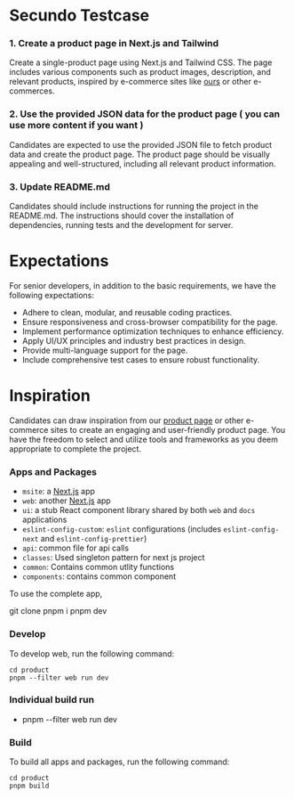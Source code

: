 # Secundo Testcase

### 1. Create a product page in Next.js and Tailwind

Create a single-product page using Next.js and Tailwind CSS. The page includes various components such as product images, description, and relevant products, inspired by e-commerce sites like [ours](https://www.secundo.no/) or other e-commerces.

### 2. Use the provided JSON data for the product page ( you can use more content if you want )

Candidates are expected to use the provided JSON file to fetch product data and create the product page. The product page should be visually appealing and well-structured, including all relevant product information.

### 3. Update README.md

Candidates should include instructions for running the project in the README.md. The instructions should cover the installation of dependencies, running tests and the development for server.

# Expectations

For senior developers, in addition to the basic requirements, we have the following expectations:

- Adhere to clean, modular, and reusable coding practices.
- Ensure responsiveness and cross-browser compatibility for the page.
- Implement performance optimization techniques to enhance efficiency.
- Apply UI/UX principles and industry best practices in design.
- Provide multi-language support for the page.
- Include comprehensive test cases to ensure robust functionality.

# Inspiration

Candidates can draw inspiration from our [product page](https://www.secundo.no/produkt/mobler/salongbord-og-sidebord/retro-og-nett-salongbord-i-morkt-treverk/) or other e-commerce sites to create an engaging and user-friendly product page. You have the freedom to select and utilize tools and frameworks as you deem appropriate to complete the project.


### Apps and Packages

- `msite`: a [Next.js](https://nextjs.org/) app
- `web`: another [Next.js](https://nextjs.org/) app
- `ui`: a stub React component library shared by both `web` and `docs` applications
- `eslint-config-custom`: `eslint` configurations (includes `eslint-config-next` and `eslint-config-prettier`)
- `api`: common file for api calls
- `classes`: Used singleton pattern for next js project
- `common`: Contains common utlity functions
- `components`: contains common component

To use the complete app,

git clone <url>
pnpm i
pnpm dev

### Develop

To develop web, run the following command:

```
cd product
pnpm --filter web run dev

```

### Individual build run

- pnpm --filter web run dev

### Build

To build all apps and packages, run the following command:

```
cd product
pnpm build
```
